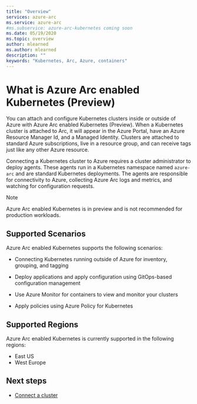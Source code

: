 ```yaml
---
title: "Overview"
services: azure-arc
ms.service: azure-arc
#ms.subservice: azure-arc-kubernetes coming soon
ms.date: 05/19/2020
ms.topic: overview
author: mlearned
ms.author: mlearned
description: ""
keywords: "Kubernetes, Arc, Azure, containers"
---
```


# What is Azure Arc enabled Kubernetes (Preview)

You can attach and configure Kubernetes clusters inside or outside of Azure with Azure Arc enabled Kubernetes (Preview). When a Kubernetes cluster is attached to Arc, it will appear in the Azure Portal, have an Azure Resource Manager Id, and a Managed Identity. Clusters are attached to standard Azure subscriptions, live in a resource group, and can receive tags just like any other Azure resource. 


Connecting a Kubernetes cluster to Azure requires a cluster administrator to deploy agents. These agents run in a Kubernetes namespace named `azure-arc` and are standard Kubernetes deployments. The agents are responsible for connectivity to Azure, collecting Azure Arc logs and metrics, and watching for configuration requests.  
 
 > [!NOTE]
> Azure Arc enabled Kubernetes is in preview and is not recommended for production workloads. 


## Supported Scenarios 

Azure Arc enabled Kubernetes supports the following scenarios: 

* Connecting Kubernetes running outside of Azure for inventory, grouping, and tagging 

* Deploy applications and apply configuration using GitOps-based configuration management 

* Use Azure Monitor for containers to view and monitor your clusters 

* Apply policies using Azure Policy for Kubernetes 

 
## Supported Regions 

Azure Arc enabled Kubernetes is currently supported in the following regions: 

* East US 
* West Europe 


## Next steps

* [Connect a cluster ](./connect-a-cluster.md)
